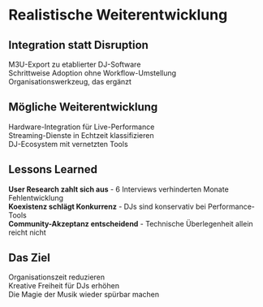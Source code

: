 # Realistische Weiterentwicklung

## Integration statt Disruption
M3U-Export zu etablierter DJ-Software  
Schrittweise Adoption ohne Workflow-Umstellung  
Organisationswerkzeug, das ergänzt

## Mögliche Weiterentwicklung
Hardware-Integration für Live-Performance  
Streaming-Dienste in Echtzeit klassifizieren  
DJ-Ecosystem mit vernetzten Tools

## Lessons Learned
**User Research zahlt sich aus** - 6 Interviews verhinderten Monate Fehlentwicklung  
**Koexistenz schlägt Konkurrenz** - DJs sind konservativ bei Performance-Tools  
**Community-Akzeptanz entscheidend** - Technische Überlegenheit allein reicht nicht

## Das Ziel
Organisationszeit reduzieren  
Kreative Freiheit für DJs erhöhen  
Die Magie der Musik wieder spürbar machen 